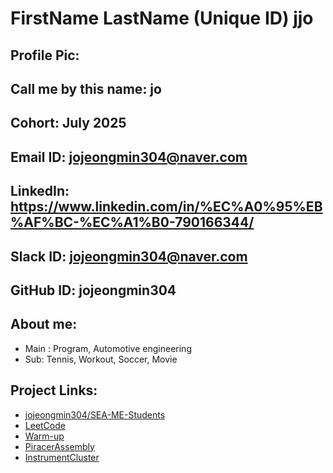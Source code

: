 # FirstName LastName (Unique ID) jjo	
## Profile Pic: 		
## Call me by this name: jo
## Cohort: July 2025
## Email ID: jojeongmin304@naver.com	
## LinkedIn: https://www.linkedin.com/in/%EC%A0%95%EB%AF%BC-%EC%A1%B0-790166344/
## Slack ID: jojeongmin304@naver.com
## GitHub ID: jojeongmin304
## About me: 
- Main : Program, Automotive engineering
- Sub: Tennis, Workout, Soccer, Movie	
## Project Links:
- [jojeongmin304/SEA-ME-Students](https://github.com/jojeongmin304/SEA-ME-Students)
- [LeetCode](https://github.com/jojeongmin304/LeetCode)
- [Warm-up](https://github.com/jojeongmin304/SEA-ME_warmup)
- [PiracerAssembly](https://github.com/jojeongmin304/DES_PiRacer-Assembly/blob/main/PiRacerDocumentation.md)
- [InstrumentCluster](https://github.com/jojeongmin304/DES_Instrument-Cluster)